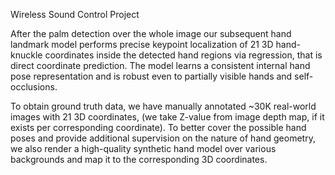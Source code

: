 Wireless Sound Control Project

After the palm detection over the whole image our subsequent hand landmark model performs precise keypoint localization 
of 21 3D hand-knuckle coordinates inside the detected hand regions via regression, that is direct coordinate prediction. 
The model learns a consistent internal hand pose representation and is robust even to partially visible hands and self-occlusions.

To obtain ground truth data, we have manually annotated ~30K real-world images with 21 3D coordinates, 
(we take Z-value from image depth map, if it exists per corresponding coordinate). 
To better cover the possible hand poses and provide additional supervision on the nature of hand geometry, 
we also render a high-quality synthetic hand model over various backgrounds and map it to the corresponding 3D coordinates.
